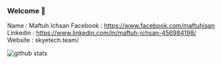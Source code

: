 ### Welcome 👋

Name : Maftuh Ichsan
Facebook : https://www.facebook.com/maftuhisan <br>
Linkedin : https://www.linkedin.com/in/maftuh-ichsan-456984198/<br>
Website : skyetech.team/

![github stats](https://github-readme-stats.vercel.app/api?username=maftuh23&show_icons=true&fbclid=IwAR0l4Ic2u2M8d4pAMvqJkZfWLvJi-WTUc79r7tCE6f-L5Rpe3U26odRp680)

<!--
**maftuh23/maftuh23** is a ✨ _special_ ✨ repository because its `README.md` (this file) appears on your GitHub profile.

Here are some ideas to get you started:

- 🔭 I’m currently working on ...
- 🌱 I’m currently learning ...
- 👯 I’m looking to collaborate on ...
- 🤔 I’m looking for help with ...
- 💬 Ask me about ...
- 📫 How to reach me: ...
- 😄 Pronouns: ...
- ⚡ Fun fact: ...
-->

